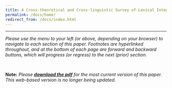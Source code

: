 ```yaml
---
title: A Cross-theoretical and Cross-linguistic Survey of Lexical Integrity and the Nature of the Morphology–Syntax Interface
permalink: /docs/home/
redirect_from: /docs/index.html
---
```


***

*Please use the menu to your left (or above, depending on your browser) to navigate to each section of this paper. Footnotes are hyperlinked throughout, and at the bottom of each page are forward and backward buttons, which will progress (or regress) to the next (prior) section.*

<br/>

**Note:** *Please [**download the pdf**](http://www.researchgate.net/publication/328773017_A_Cross-theoretical_and_Cross-linguistic_Survey_of_Lexical_Integrity_and_the_Morphology-Syntax_Interface) for the most current version of this paper. This web-based version is no longer being updated.*

<br/>
